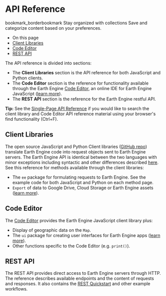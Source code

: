  
#  API Reference
bookmark_borderbookmark Stay organized with collections  Save and categorize content based on your preferences.
  * On this page
  * [ Client Libraries ](https://developers.google.com/earth-engine/apidocs#client-libraries)
  * [ Code Editor ](https://developers.google.com/earth-engine/apidocs#code-editor)
  * [ REST API ](https://developers.google.com/earth-engine/apidocs#rest-api)


The API reference is divided into sections:
  * The **Client Libraries** section is the API reference for both JavaScript and Python clients.
  * The **Code Editor** section is the reference for functionality available through the Earth Engine [Code Editor](https://code.earthengine.google.com/), an online IDE for Earth Engine JavaScript ([learn more](https://developers.google.com/earth-engine/playground)).
  * The **REST API** section is the reference for the Earth Engine restful API. 

**Tip:** See the [Single-Page API Reference](https://developers.google.com/earth-engine/api_docs) if you would like to search the client library and Code Editor API reference material using your browser's find functionality (Ctrl+F). 
##  Client Libraries 
The open source JavaScript and Python Client libraries ([GitHub repo](https://github.com/google/earthengine-api)) translate Earth Engine code into request objects sent to Earth Engine servers. The Earth Engine API is identical between the two languages with minor exceptions including syntactic and other differences described [here](https://developers.google.com/earth-engine/python_install#syntax). See this reference for methods available through the client libraries:
  * The `ee` package for formulating requests to Earth Engine. See the example code for both JavaScript and Python on each method page.
  * `Export` of data to Google Drive, Cloud Storage or Earth Engine assets ([learn more](https://developers.google.com/earth-engine/exporting)).


##  Code Editor 
The [Code Editor](https://developers.google.com/earth-engine/playground) provides the Earth Engine JavaScript client library plus:
  * Display of geographic data on the `Map`.
  * The `ui` package for creating user interfaces for Earth Engine apps ([learn more](https://developers.google.com/earth-engine/apps)).
  * Other functions specific to the Code Editor (e.g. `print()`).


##  REST API 
The REST API provides direct access to Earth Engine servers through HTTP. The reference describes available endpoints and the content of requests and responses. It also contains the [REST Quickstart](https://developers.google.com/earth-engine/reference/Quickstart) and other example workflows. 
